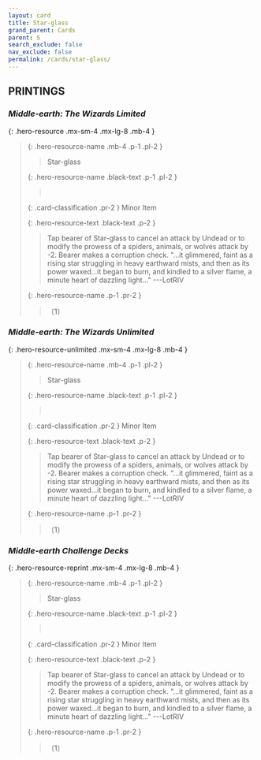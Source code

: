 ```yaml
---
layout: card
title: Star-glass
grand_parent: Cards
parent: S
search_exclude: false
nav_exclude: false
permalink: /cards/star-glass/
---
```


## PRINTINGS


### _Middle-earth: The Wizards Limited_

{: .hero-resource .mx-sm-4 .mx-lg-8 .mb-4 }
> {: .hero-resource-name .mb-4 .p-1 .pl-2 }
> > <div class="card-mp"></div>
> > <div class="card-name">Star-glass</div>
>
> {: .hero-resource-name .black-text .p-1 .pl-2 }
> > &nbsp;
>
> {: .card-classification .pr-2 }
> Minor Item
>
> {: .hero-resource-text .black-text .p-2 }
> > Tap bearer of Star-glass to cancel an attack by Undead or to modify the prowess of a spiders, animals, or wolves attack by -2. Bearer makes a corruption check.  "...it glimmered, faint as a rising star struggling in heavy earthward mists, and then as its power waxed...it began to burn, and kindled to a silver flame, a minute heart of dazzling light..." ---LotRIV 
> 
> {: .hero-resource-name .p-1 .pr-2 }
> > <div class="card-shield"></div>
> > <div class="card-corruption">〔1〕</div>

### _Middle-earth: The Wizards Unlimited_

{: .hero-resource-unlimited .mx-sm-4 .mx-lg-8 .mb-4 }
> {: .hero-resource-name .mb-4 .p-1 .pl-2 }
> > <div class="card-mp"></div>
> > <div class="card-name">Star-glass</div>
>
> {: .hero-resource-name .black-text .p-1 .pl-2 }
> > &nbsp;
>
> {: .card-classification .pr-2 }
> Minor Item
>
> {: .hero-resource-text .black-text .p-2 }
> > Tap bearer of Star-glass to cancel an attack by Undead or to modify the prowess of a spiders, animals, or wolves attack by -2. Bearer makes a corruption check.  "...it glimmered, faint as a rising star struggling in heavy earthward mists, and then as its power waxed...it began to burn, and kindled to a silver flame, a minute heart of dazzling light..." ---LotRIV 
> 
> {: .hero-resource-name .p-1 .pr-2 }
> > <div class="card-shield"></div>
> > <div class="card-corruption">〔1〕</div>

### _Middle-earth Challenge Decks_

{: .hero-resource-reprint .mx-sm-4 .mx-lg-8 .mb-4 }
> {: .hero-resource-name .mb-4 .p-1 .pl-2 }
> > <div class="card-mp"></div>
> > <div class="card-name">Star-glass</div>
>
> {: .hero-resource-name .black-text .p-1 .pl-2 }
> > &nbsp;
>
> {: .card-classification .pr-2 }
> Minor Item
>
> {: .hero-resource-text .black-text .p-2 }
> > Tap bearer of Star-glass to cancel an attack by Undead or to modify the prowess of a spiders, animals, or wolves attack by -2. Bearer makes a corruption check.  "...it glimmered, faint as a rising star struggling in heavy earthward mists, and then as its power waxed...it began to burn, and kindled to a silver flame, a minute heart of dazzling light..." ---LotRIV 
> 
> {: .hero-resource-name .p-1 .pr-2 }
> > <div class="card-shield"></div>
> > <div class="card-corruption">〔1〕</div>
